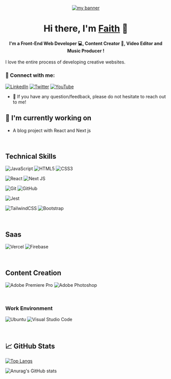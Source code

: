 <p align="center">
  <a href="https://fsappoh-portfolio-website.vercel.app/" target="_blank" rel="noreferrer"><img src="https://user-images.githubusercontent.com/57360944/211044885-0233cb92-9e9d-477f-8cc2-58ef4f7873cd.png" alt="my banner"></a>
</p>

<h1 align="center">
Hi there, I'm <a href="https://fsappoh-portfolio-website.vercel.app/" target="_blank" rel="noreferrer">Faith</a> 👋
</h1>

<h4 align="center">
I'm a Front-End Web Developer 💻, Content Creator 📸, Video Editor and Music Producer !
</h4>

I love the entire process of developing creative websites.

### 🤝 Connect with me:

<a href="https://www.linkedin.com/in/faithappoh/" target="_blank" rel="noreferrer">![LinkedIn](https://img.shields.io/badge/linkedin-%230077B5.svg?style=for-the-badge&logo=linkedin&logoColor=white)</a>
<a href="https://twitter.com/faithappoh" target="_blank" rel="noreferrer">![Twitter](https://img.shields.io/badge/Twitter-%231DA1F2.svg?style=for-the-badge&logo=Twitter&logoColor=white)</a>
<a href="https://www.youtube.com/channel/UCHrXQJsGrqELQjyRPB6O7ng" target="_blank" rel="noreferrer">![YouTube](https://img.shields.io/badge/YouTube-%23FF0000.svg?style=for-the-badge&logo=YouTube&logoColor=white)</a>
</br>

- 💬 If you have any question/feedback, please do not hesitate to reach out to me!

## 🔭 I'm currently working on

- A blog project with React and Next js

</br>

## Technical Skills

![JavaScript](https://img.shields.io/badge/javascript-%23323330.svg?style=for-the-badge&logo=javascript&logoColor=%23F7DF1E)
![HTML5](https://img.shields.io/badge/html5-%23E34F26.svg?style=for-the-badge&logo=html5&logoColor=white)
![CSS3](https://img.shields.io/badge/css3-%231572B6.svg?style=for-the-badge&logo=css3&logoColor=white)

![React](https://img.shields.io/badge/react-%2320232a.svg?style=for-the-badge&logo=react&logoColor=%2361DAFB)
![Next JS](https://img.shields.io/badge/Next-black?style=for-the-badge&logo=next.js&logoColor=white)

![Git](https://img.shields.io/badge/git-%23F05033.svg?style=for-the-badge&logo=git&logoColor=white)
![GitHub](https://img.shields.io/badge/github-%23121011.svg?style=for-the-badge&logo=github&logoColor=white)

![Jest](https://img.shields.io/badge/-jest-%23C21325?style=for-the-badge&logo=jest&logoColor=white)

![TailwindCSS](https://img.shields.io/badge/tailwindcss-%2338B2AC.svg?style=for-the-badge&logo=tailwind-css&logoColor=white)
![Bootstrap](https://img.shields.io/badge/bootstrap-%23563D7C.svg?style=for-the-badge&logo=bootstrap&logoColor=white)

</br>

## Saas

![Vercel](https://img.shields.io/badge/vercel-%23000000.svg?style=for-the-badge&logo=vercel&logoColor=white)
![Firebase](https://img.shields.io/badge/Firebase-039BE5?style=for-the-badge&logo=Firebase&logoColor=white)

</br>

## Content Creation

![Adobe Premiere Pro](https://img.shields.io/badge/Adobe%20Premiere%20Pro-9999FF.svg?style=for-the-badge&logo=Adobe%20Premiere%20Pro&logoColor=white)
![Adobe Photoshop](https://img.shields.io/badge/adobe%20photoshop-%2331A8FF.svg?style=for-the-badge&logo=adobe%20photoshop&logoColor=white)

</br>

### Work Environment

![Ubuntu](https://img.shields.io/badge/Ubuntu-E95420?style=for-the-badge&logo=ubuntu&logoColor=white)
![Visual Studio Code](https://img.shields.io/badge/Visual%20Studio%20Code-0078d7.svg?style=for-the-badge&logo=visual-studio-code&logoColor=white)

</br>

<!-- ## 📝 Latest Blog Posts

- [How to Create a Beautiful README for Your GitHub Profile](https://yushi95.medium.com/how-to-create-a-beautiful-readme-for-your-github-profile-36957caa711c)

</br> -->

## 📈 GitHub Stats

[![Top Langs](https://github-readme-stats.vercel.app/api/top-langs/?username=appohfaiths&layout=compact)](https://github.com/appohfaiths)

![Anurag's GitHub stats](https://github-readme-stats.vercel.app/api?username=appohfaiths&show_icons=true&theme=tokyonight)

<!--
**appohfaiths/appohfaiths** is a ✨ _special_ ✨ repository because its `README.md` (this file) appears on your GitHub profile.

Here are some ideas to get you started:

- 🔭 I’m currently working on ...
- 🌱 I’m currently learning ...
- 👯 I’m looking to collaborate on ...
- 🤔 I’m looking for help with ...
- 💬 Ask me about ...
- 📫 How to reach me: ...
- 😄 Pronouns: ...
- ⚡ Fun fact: ...
-->
